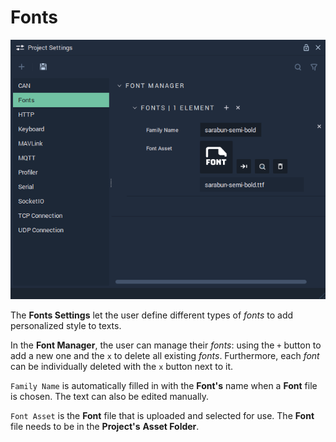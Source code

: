 # Fonts

![The Project Settings Fonts Attributes.](../../.gitbook/assets/projectsettings-fonts3.png)

The **Fonts Settings** let the user define different types of _fonts_ to add personalized style to texts.

In the **Font Manager**, the user can manage their _fonts_: using the `+` button to add a new one and the `x` to delete all existing _fonts_. Furthermore, each _font_ can be individually deleted with the `x` button next to it.

`Family Name` is automatically filled in with the **Font's** name when a **Font** file is chosen. The text can also be edited manually.

`Font Asset` is the **Font** file that is uploaded and selected for use. The **Font** file needs to be in the **Project's** **Asset Folder**.

